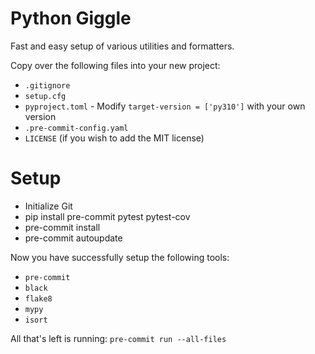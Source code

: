 # Python Giggle
Fast and easy setup of various utilities and formatters.

Copy over the following files into your new project:
- `.gitignore`
- `setup.cfg`
- `pyproject.toml` - Modify `target-version = ['py310']` with your own version
- `.pre-commit-config.yaml`
- `LICENSE` (if you wish to add the MIT license)

# Setup
- Initialize Git
- pip install pre-commit pytest pytest-cov
- pre-commit install
- pre-commit autoupdate

Now you have successfully setup the following tools:
- `pre-commit`
- `black`
- `flake8`
- `mypy`
- `isort`

All that's left is running:
`pre-commit run --all-files`
